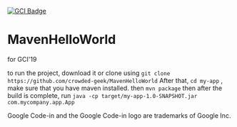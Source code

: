 [![GCI Badge](https://img.shields.io/badge/Google%20Code--in-JBoss%20Community-red?labelColor=2096F3)](https://gitter.im/JBossOutreach/gci)


# MavenHelloWorld
for GCI'19

to run the project, download it or clone using
`git clone https://github.com/crowded-geek/MavenHelloWorld`
After that, 
`cd my-app` , make sure that you have maven installed.
then `mvn package`
then after the build is complete, run  `java -cp target/my-app-1.0-SNAPSHOT.jar com.mycompany.app.App`

Google Code-in and the Google Code-in logo are trademarks of Google Inc.
